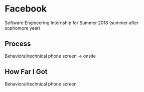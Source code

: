 # Facebook
Software Engineering Internship for Summer 2018 (summer after sophomore year)

## Process
Behavioral/technical phone screen -> onsite

## How Far I Got
Behavioral/technical phone screen

